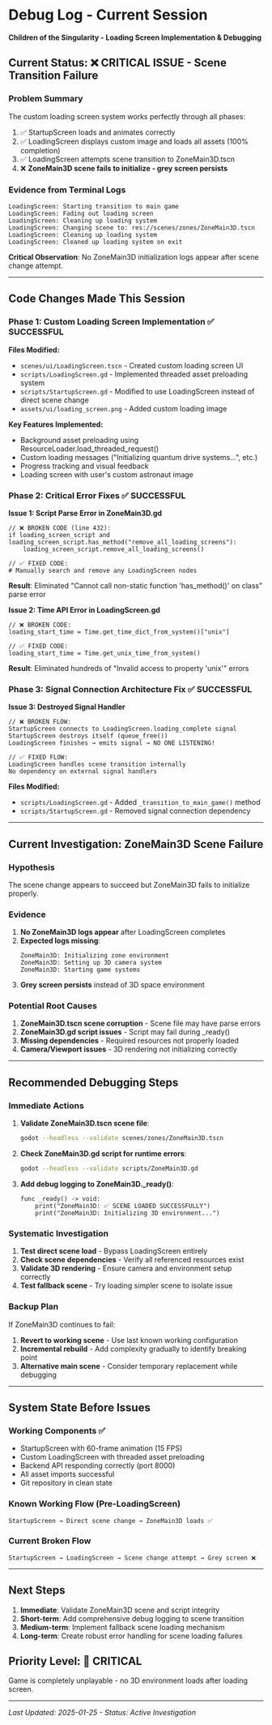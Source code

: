 # Debug Log - Current Session
**Children of the Singularity - Loading Screen Implementation & Debugging**

## Current Status: ❌ CRITICAL ISSUE - Scene Transition Failure

### **Problem Summary**
The custom loading screen system works perfectly through all phases:
1. ✅ StartupScreen loads and animates correctly
2. ✅ LoadingScreen displays custom image and loads all assets (100% completion)
3. ✅ LoadingScreen attempts scene transition to ZoneMain3D.tscn
4. ❌ **ZoneMain3D scene fails to initialize - grey screen persists**

### **Evidence from Terminal Logs**
```
LoadingScreen: Starting transition to main game
LoadingScreen: Fading out loading screen
LoadingScreen: Cleaning up loading system
LoadingScreen: Changing scene to: res://scenes/zones/ZoneMain3D.tscn
LoadingScreen: Cleaning up loading system
LoadingScreen: Cleaned up loading system on exit
```
**Critical Observation**: No ZoneMain3D initialization logs appear after scene change attempt.

---

## **Code Changes Made This Session**

### **Phase 1: Custom Loading Screen Implementation** ✅ SUCCESSFUL
**Files Modified:**
- `scenes/ui/LoadingScreen.tscn` - Created custom loading screen UI
- `scripts/LoadingScreen.gd` - Implemented threaded asset preloading system
- `scripts/StartupScreen.gd` - Modified to use LoadingScreen instead of direct scene change
- `assets/ui/loading_screen.png` - Added custom loading image

**Key Features Implemented:**
- Background asset preloading using ResourceLoader.load_threaded_request()
- Custom loading messages ("Initializing quantum drive systems...", etc.)
- Progress tracking and visual feedback
- Loading screen with user's custom astronaut image

### **Phase 2: Critical Error Fixes** ✅ SUCCESSFUL
**Issue 1: Script Parse Error in ZoneMain3D.gd**
```gdscript
// ❌ BROKEN CODE (line 432):
if loading_screen_script and loading_screen_script.has_method("remove_all_loading_screens"):
    loading_screen_script.remove_all_loading_screens()

// ✅ FIXED CODE:
# Manually search and remove any LoadingScreen nodes
```
**Result**: Eliminated "Cannot call non-static function 'has_method()' on class" parse error

**Issue 2: Time API Error in LoadingScreen.gd**
```gdscript
// ❌ BROKEN CODE:
loading_start_time = Time.get_time_dict_from_system()["unix"]

// ✅ FIXED CODE:
loading_start_time = Time.get_unix_time_from_system()
```
**Result**: Eliminated hundreds of "Invalid access to property 'unix'" errors

### **Phase 3: Signal Connection Architecture Fix** ✅ SUCCESSFUL
**Issue 3: Destroyed Signal Handler**
```gdscript
// ❌ BROKEN FLOW:
StartupScreen connects to LoadingScreen.loading_complete signal
StartupScreen destroys itself (queue_free())
LoadingScreen finishes → emits signal → NO ONE LISTENING!

// ✅ FIXED FLOW:
LoadingScreen handles scene transition internally
No dependency on external signal handlers
```

**Files Modified:**
- `scripts/LoadingScreen.gd` - Added `_transition_to_main_game()` method
- `scripts/StartupScreen.gd` - Removed signal connection dependency

---

## **Current Investigation: ZoneMain3D Scene Failure**

### **Hypothesis**
The scene change appears to succeed but ZoneMain3D fails to initialize properly.

### **Evidence**
1. **No ZoneMain3D logs appear** after LoadingScreen completes
2. **Expected logs missing**:
   ```
   ZoneMain3D: Initializing zone environment
   ZoneMain3D: Setting up 3D camera system
   ZoneMain3D: Starting game systems
   ```
3. **Grey screen persists** instead of 3D space environment

### **Potential Root Causes**
1. **ZoneMain3D.tscn scene corruption** - Scene file may have parse errors
2. **ZoneMain3D.gd script issues** - Script may fail during _ready()
3. **Missing dependencies** - Required resources not properly loaded
4. **Camera/Viewport issues** - 3D rendering not initializing correctly

---

## **Recommended Debugging Steps**

### **Immediate Actions**
1. **Validate ZoneMain3D.tscn scene file**:
   ```bash
   godot --headless --validate scenes/zones/ZoneMain3D.tscn
   ```

2. **Check ZoneMain3D.gd script for runtime errors**:
   ```bash
   godot --headless --validate scripts/ZoneMain3D.gd
   ```

3. **Add debug logging to ZoneMain3D._ready()**:
   ```gdscript
   func _ready() -> void:
       print("ZoneMain3D: ✅ SCENE LOADED SUCCESSFULLY")
       print("ZoneMain3D: Initializing 3D environment...")
   ```

### **Systematic Investigation**
1. **Test direct scene load** - Bypass LoadingScreen entirely
2. **Check scene dependencies** - Verify all referenced resources exist
3. **Validate 3D rendering** - Ensure camera and environment setup correctly
4. **Test fallback scene** - Try loading simpler scene to isolate issue

### **Backup Plan**
If ZoneMain3D continues to fail:
1. **Revert to working scene** - Use last known working configuration
2. **Incremental rebuild** - Add complexity gradually to identify breaking point
3. **Alternative main scene** - Consider temporary replacement while debugging

---

## **System State Before Issues**

### **Working Components** ✅
- StartupScreen with 60-frame animation (15 FPS)
- Custom LoadingScreen with threaded asset preloading
- Backend API responding correctly (port 8000)
- All asset imports successful
- Git repository in clean state

### **Known Working Flow** (Pre-LoadingScreen)
```
StartupScreen → Direct scene change → ZoneMain3D loads ✅
```

### **Current Broken Flow**
```
StartupScreen → LoadingScreen → Scene change attempt → Grey screen ❌
```

---

## **Next Steps**
1. **Immediate**: Validate ZoneMain3D scene and script integrity
2. **Short-term**: Add comprehensive debug logging to scene transition
3. **Medium-term**: Implement fallback scene loading mechanism
4. **Long-term**: Create robust error handling for scene loading failures

## **Priority Level: 🔴 CRITICAL**
Game is completely unplayable - no 3D environment loads after loading screen.

---

*Last Updated: 2025-01-25 - Status: Active Investigation*
